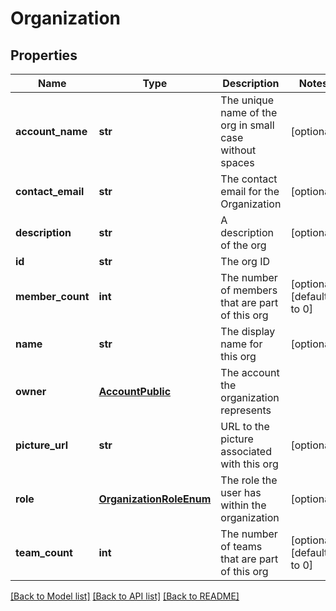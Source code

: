 # Organization

## Properties
Name | Type | Description | Notes
------------ | ------------- | ------------- | -------------
**account_name** | **str** | The unique name of the org in small case without spaces | [optional] 
**contact_email** | **str** | The contact email for the Organization | [optional] 
**description** | **str** | A description of the org | [optional] 
**id** | **str** | The org ID | 
**member_count** | **int** | The number of members that are part of this org | [optional] [default to 0]
**name** | **str** | The display name for this org | [optional] 
**owner** | [**AccountPublic**](AccountPublic.md) | The account the organization represents | 
**picture_url** | **str** | URL to the picture associated with this org | [optional] 
**role** | [**OrganizationRoleEnum**](OrganizationRoleEnum.md) | The role the user has within the organization | [optional] 
**team_count** | **int** | The number of teams that are part of this org | [optional] [default to 0]

[[Back to Model list]](../README.md#documentation-for-models) [[Back to API list]](../README.md#documentation-for-api-endpoints) [[Back to README]](../README.md)


